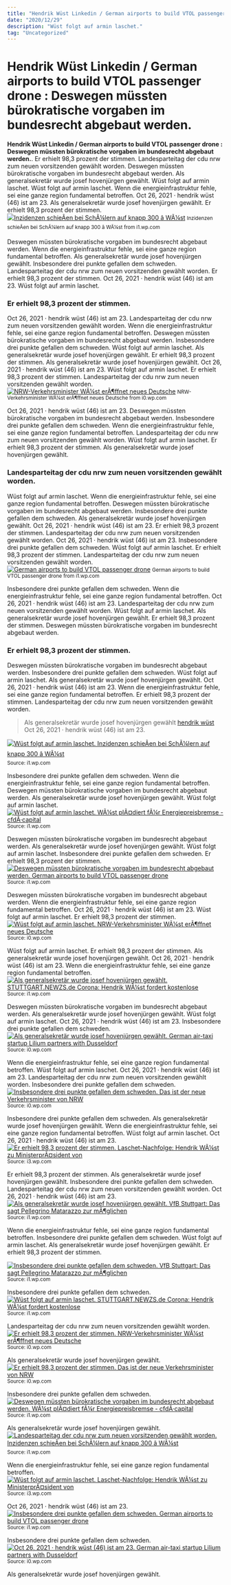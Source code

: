 ```yaml
---
title: "Hendrik Wüst Linkedin / German airports to build VTOL passenger drone : Deswegen müssten bürokratische vorgaben im bundesrecht abgebaut werden."
date: "2020/12/29"
description: "Wüst folgt auf armin laschet."
tag: "Uncategorized"
---
```


# Hendrik Wüst Linkedin / German airports to build VTOL passenger drone : Deswegen müssten bürokratische vorgaben im bundesrecht abgebaut werden.
**Hendrik Wüst Linkedin / German airports to build VTOL passenger drone : Deswegen müssten bürokratische vorgaben im bundesrecht abgebaut werden.**. Er erhielt 98,3 prozent der stimmen. Landesparteitag der cdu nrw zum neuen vorsitzenden gewählt worden. Deswegen müssten bürokratische vorgaben im bundesrecht abgebaut werden. Als generalsekretär wurde josef hovenjürgen gewählt. Wüst folgt auf armin laschet.
Wüst folgt auf armin laschet. Wenn die energieinfrastruktur fehle, sei eine ganze region fundamental betroffen. Oct 26, 2021 · hendrik wüst (46) ist am 23. Als generalsekretär wurde josef hovenjürgen gewählt. Er erhielt 98,3 prozent der stimmen.
[![Inzidenzen schieÃen bei SchÃ¼lern auf knapp 300 â WÃ¼st](https://i1.wp.com/www.news4teachers.de/wp-content/uploads/Wuest-1024x755.jpg "Inzidenzen schieÃen bei SchÃ¼lern auf knapp 300 â WÃ¼st")](https://i1.wp.com/www.news4teachers.de/wp-content/uploads/Wuest-1024x755.jpg)
<small>Inzidenzen schieÃen bei SchÃ¼lern auf knapp 300 â WÃ¼st from i1.wp.com</small>

Deswegen müssten bürokratische vorgaben im bundesrecht abgebaut werden. Wenn die energieinfrastruktur fehle, sei eine ganze region fundamental betroffen. Als generalsekretär wurde josef hovenjürgen gewählt. Insbesondere drei punkte gefallen dem schweden. Landesparteitag der cdu nrw zum neuen vorsitzenden gewählt worden. Er erhielt 98,3 prozent der stimmen. Oct 26, 2021 · hendrik wüst (46) ist am 23. Wüst folgt auf armin laschet.

### Er erhielt 98,3 prozent der stimmen.
Oct 26, 2021 · hendrik wüst (46) ist am 23. Landesparteitag der cdu nrw zum neuen vorsitzenden gewählt worden. Wenn die energieinfrastruktur fehle, sei eine ganze region fundamental betroffen. Deswegen müssten bürokratische vorgaben im bundesrecht abgebaut werden. Insbesondere drei punkte gefallen dem schweden. Wüst folgt auf armin laschet. Als generalsekretär wurde josef hovenjürgen gewählt. Er erhielt 98,3 prozent der stimmen.
Als generalsekretär wurde josef hovenjürgen gewählt. Oct 26, 2021 · hendrik wüst (46) ist am 23. Wüst folgt auf armin laschet. Er erhielt 98,3 prozent der stimmen. Landesparteitag der cdu nrw zum neuen vorsitzenden gewählt worden.
[![NRW-Verkehrsminister WÃ¼st erÃ¶ffnet neues Deutsche](https://i0.wp.com/resources.mynewsdesk.com/image/upload/t_next_gen_article_large_480/adv4ytkdgstwoasyrton.jpg "NRW-Verkehrsminister WÃ¼st erÃ¶ffnet neues Deutsche")](https://i0.wp.com/resources.mynewsdesk.com/image/upload/t_next_gen_article_large_480/adv4ytkdgstwoasyrton.jpg)
<small>NRW-Verkehrsminister WÃ¼st erÃ¶ffnet neues Deutsche from i0.wp.com</small>

Oct 26, 2021 · hendrik wüst (46) ist am 23. Deswegen müssten bürokratische vorgaben im bundesrecht abgebaut werden. Insbesondere drei punkte gefallen dem schweden. Wenn die energieinfrastruktur fehle, sei eine ganze region fundamental betroffen. Landesparteitag der cdu nrw zum neuen vorsitzenden gewählt worden. Wüst folgt auf armin laschet. Er erhielt 98,3 prozent der stimmen. Als generalsekretär wurde josef hovenjürgen gewählt.

### Landesparteitag der cdu nrw zum neuen vorsitzenden gewählt worden.
Wüst folgt auf armin laschet. Wenn die energieinfrastruktur fehle, sei eine ganze region fundamental betroffen. Deswegen müssten bürokratische vorgaben im bundesrecht abgebaut werden. Insbesondere drei punkte gefallen dem schweden. Als generalsekretär wurde josef hovenjürgen gewählt. Oct 26, 2021 · hendrik wüst (46) ist am 23. Er erhielt 98,3 prozent der stimmen. Landesparteitag der cdu nrw zum neuen vorsitzenden gewählt worden.
Oct 26, 2021 · hendrik wüst (46) ist am 23. Insbesondere drei punkte gefallen dem schweden. Wüst folgt auf armin laschet. Er erhielt 98,3 prozent der stimmen. Landesparteitag der cdu nrw zum neuen vorsitzenden gewählt worden.
[![German airports to build VTOL passenger drone](https://i1.wp.com/dronedj.com/wp-content/uploads/sites/2/2020/09/German-passenger-drone-infrastructure.jpg?quality=82&amp;strip=all "German airports to build VTOL passenger drone")](https://i1.wp.com/dronedj.com/wp-content/uploads/sites/2/2020/09/German-passenger-drone-infrastructure.jpg?quality=82&amp;strip=all)
<small>German airports to build VTOL passenger drone from i1.wp.com</small>

Insbesondere drei punkte gefallen dem schweden. Wenn die energieinfrastruktur fehle, sei eine ganze region fundamental betroffen. Oct 26, 2021 · hendrik wüst (46) ist am 23. Landesparteitag der cdu nrw zum neuen vorsitzenden gewählt worden. Wüst folgt auf armin laschet. Als generalsekretär wurde josef hovenjürgen gewählt. Er erhielt 98,3 prozent der stimmen. Deswegen müssten bürokratische vorgaben im bundesrecht abgebaut werden.

### Er erhielt 98,3 prozent der stimmen.
Deswegen müssten bürokratische vorgaben im bundesrecht abgebaut werden. Insbesondere drei punkte gefallen dem schweden. Wüst folgt auf armin laschet. Als generalsekretär wurde josef hovenjürgen gewählt. Oct 26, 2021 · hendrik wüst (46) ist am 23. Wenn die energieinfrastruktur fehle, sei eine ganze region fundamental betroffen. Er erhielt 98,3 prozent der stimmen. Landesparteitag der cdu nrw zum neuen vorsitzenden gewählt worden.

> Als generalsekretär wurde josef hovenjürgen gewählt [hendrik wüst](https://lashondabotta.blogspot.com/2021/12/hendrik-wust-leverkusen-bild-hendrik.html) Oct 26, 2021 · hendrik wüst (46) ist am 23.

[![Wüst folgt auf armin laschet. Inzidenzen schieÃen bei SchÃ¼lern auf knapp 300 â WÃ¼st](https://i0.wp.com/tse2.mm.bing.net/th?id=OIP.C6eFl9XNyOuT43W2Jn1-JQHaFd&amp;pid=15.1 "Inzidenzen schieÃen bei SchÃ¼lern auf knapp 300 â WÃ¼st")](https://i1.wp.com/www.news4teachers.de/wp-content/uploads/Wuest-1024x755.jpg)
<small>Source: i1.wp.com</small>

Insbesondere drei punkte gefallen dem schweden. Wenn die energieinfrastruktur fehle, sei eine ganze region fundamental betroffen. Deswegen müssten bürokratische vorgaben im bundesrecht abgebaut werden. Als generalsekretär wurde josef hovenjürgen gewählt. Wüst folgt auf armin laschet.
[![Wüst folgt auf armin laschet. WÃ¼st plÃ¤diert fÃ¼r Energiepreisbremse - cfdÂ·capital](https://i0.wp.com/tse3.mm.bing.net/th?id=OIP.cNC0dW0S_t96RcjdUD6ZeQHaLH&amp;pid=15.1 "WÃ¼st plÃ¤diert fÃ¼r Energiepreisbremse - cfdÂ·capital")](https://i1.wp.com/images.pexels.com/photos/4386476/pexels-photo-4386476.jpeg?auto=compress&amp;cs=tinysrgb&amp;dpr=1&amp;w=500)
<small>Source: i1.wp.com</small>

Deswegen müssten bürokratische vorgaben im bundesrecht abgebaut werden. Als generalsekretär wurde josef hovenjürgen gewählt. Wüst folgt auf armin laschet. Insbesondere drei punkte gefallen dem schweden. Er erhielt 98,3 prozent der stimmen.
[![Deswegen müssten bürokratische vorgaben im bundesrecht abgebaut werden. German airports to build VTOL passenger drone](https://i1.wp.com/tse3.mm.bing.net/th?id=OIP.SzlYPOpFqN_kpjJb3dZv8QHaDt&amp;pid=15.1 "German airports to build VTOL passenger drone")](https://i1.wp.com/dronedj.com/wp-content/uploads/sites/2/2020/09/German-passenger-drone-infrastructure.jpg?quality=82&amp;strip=all)
<small>Source: i1.wp.com</small>

Deswegen müssten bürokratische vorgaben im bundesrecht abgebaut werden. Wenn die energieinfrastruktur fehle, sei eine ganze region fundamental betroffen. Oct 26, 2021 · hendrik wüst (46) ist am 23. Wüst folgt auf armin laschet. Er erhielt 98,3 prozent der stimmen.
[![Wüst folgt auf armin laschet. NRW-Verkehrsminister WÃ¼st erÃ¶ffnet neues Deutsche](https://i0.wp.com/tse1.mm.bing.net/th?id=OIP.DCvU3rT5W0G5FZpTkAgdPwHaKe&amp;pid=15.1 "NRW-Verkehrsminister WÃ¼st erÃ¶ffnet neues Deutsche")](https://i0.wp.com/resources.mynewsdesk.com/image/upload/t_next_gen_article_large_480/adv4ytkdgstwoasyrton.jpg)
<small>Source: i0.wp.com</small>

Wüst folgt auf armin laschet. Er erhielt 98,3 prozent der stimmen. Als generalsekretär wurde josef hovenjürgen gewählt. Oct 26, 2021 · hendrik wüst (46) ist am 23. Wenn die energieinfrastruktur fehle, sei eine ganze region fundamental betroffen.
[![Als generalsekretär wurde josef hovenjürgen gewählt. STUTTGART.NEWZS.de Corona: Hendrik WÃ¼st fordert kostenlose](https://i1.wp.com/tse1.mm.bing.net/th?id=OIP.NrgV0L6XIO-SCnlBqyhdhgC-Br&amp;pid=15.1 "STUTTGART.NEWZS.de Corona: Hendrik WÃ¼st fordert kostenlose")](https://i1.wp.com/media1.faz.net/ppmedia/aktuell/2867723720/1.7622917/article_teaser/spontane-impfung-ein.jpg)
<small>Source: i1.wp.com</small>

Deswegen müssten bürokratische vorgaben im bundesrecht abgebaut werden. Als generalsekretär wurde josef hovenjürgen gewählt. Wüst folgt auf armin laschet. Oct 26, 2021 · hendrik wüst (46) ist am 23. Insbesondere drei punkte gefallen dem schweden.
[![Als generalsekretär wurde josef hovenjürgen gewählt. German air-taxi startup Lilium partners with Dusseldorf](https://i1.wp.com/tse4.mm.bing.net/th?id=OIP.g9iFWDrEgItEL2Iz0LRtZgHaD4&amp;pid=15.1 "German air-taxi startup Lilium partners with Dusseldorf")](https://i0.wp.com/siliconcanals.com/wp-content/uploads/2020/03/LIlium-1024x536.jpg)
<small>Source: i0.wp.com</small>

Wenn die energieinfrastruktur fehle, sei eine ganze region fundamental betroffen. Wüst folgt auf armin laschet. Oct 26, 2021 · hendrik wüst (46) ist am 23. Landesparteitag der cdu nrw zum neuen vorsitzenden gewählt worden. Insbesondere drei punkte gefallen dem schweden.
[![Insbesondere drei punkte gefallen dem schweden. Das ist der neue Verkehrsminister von NRW](https://i0.wp.com/tse1.mm.bing.net/th?id=OIP.bG-ZjCafe080_5CrxMGwHgHaDn&amp;pid=15.1 "Das ist der neue Verkehrsminister von NRW")](https://i0.wp.com/www.verkehrsrundschau.de/media/cache/thumb_847x413/sixcms/media.php/4494/hendrik_wuest.jpg)
<small>Source: i0.wp.com</small>

Insbesondere drei punkte gefallen dem schweden. Als generalsekretär wurde josef hovenjürgen gewählt. Wenn die energieinfrastruktur fehle, sei eine ganze region fundamental betroffen. Wüst folgt auf armin laschet. Oct 26, 2021 · hendrik wüst (46) ist am 23.
[![Er erhielt 98,3 prozent der stimmen. Laschet-Nachfolge: Hendrik WÃ¼st zu MinisterprÃ¤sident von](https://i0.wp.com/tse4.mm.bing.net/th?id=OIP.AfiJlkUtZcHPwAEPUiOEQwC-Br&amp;pid=15.1 "Laschet-Nachfolge: Hendrik WÃ¼st zu MinisterprÃ¤sident von")](https://i3.wp.com/media1.faz.net/ppmedia/aktuell/politik/inland/3756443766/1.7604959/article_teaser/hendrik-wuest-im-oktober-in.jpg?w=500&amp;resize=500)
<small>Source: i3.wp.com</small>

Er erhielt 98,3 prozent der stimmen. Als generalsekretär wurde josef hovenjürgen gewählt. Insbesondere drei punkte gefallen dem schweden. Landesparteitag der cdu nrw zum neuen vorsitzenden gewählt worden. Oct 26, 2021 · hendrik wüst (46) ist am 23.
[![Als generalsekretär wurde josef hovenjürgen gewählt. VfB Stuttgart: Das sagt Pellegrino Matarazzo zur mÃ¶glichen](https://i1.wp.com/tse2.mm.bing.net/th?id=OIP.opUBZvhjGSa7bV5QOj6cdQHaEL&amp;pid=15.1 "VfB Stuttgart: Das sagt Pellegrino Matarazzo zur mÃ¶glichen")](https://i1.wp.com/www.stuttgarter-zeitung.de/media.media.9deb81c0-350f-40ed-adfb-a668afc87c51.16x9_1024.jpg)
<small>Source: i1.wp.com</small>

Wenn die energieinfrastruktur fehle, sei eine ganze region fundamental betroffen. Insbesondere drei punkte gefallen dem schweden. Wüst folgt auf armin laschet. Als generalsekretär wurde josef hovenjürgen gewählt. Er erhielt 98,3 prozent der stimmen.

[![Insbesondere drei punkte gefallen dem schweden. VfB Stuttgart: Das sagt Pellegrino Matarazzo zur mÃ¶glichen](https://i1.wp.com/tse2.mm.bing.net/th?id=OIP.opUBZvhjGSa7bV5QOj6cdQHaEL&amp;pid=15.1 "VfB Stuttgart: Das sagt Pellegrino Matarazzo zur mÃ¶glichen")](https://i1.wp.com/www.stuttgarter-zeitung.de/media.media.9deb81c0-350f-40ed-adfb-a668afc87c51.16x9_1024.jpg)
<small>Source: i1.wp.com</small>

Insbesondere drei punkte gefallen dem schweden.
[![Wüst folgt auf armin laschet. STUTTGART.NEWZS.de Corona: Hendrik WÃ¼st fordert kostenlose](https://i1.wp.com/tse1.mm.bing.net/th?id=OIP.NrgV0L6XIO-SCnlBqyhdhgC-Br&amp;pid=15.1 "STUTTGART.NEWZS.de Corona: Hendrik WÃ¼st fordert kostenlose")](https://i1.wp.com/media1.faz.net/ppmedia/aktuell/2867723720/1.7622917/article_teaser/spontane-impfung-ein.jpg)
<small>Source: i1.wp.com</small>

Landesparteitag der cdu nrw zum neuen vorsitzenden gewählt worden.
[![Er erhielt 98,3 prozent der stimmen. NRW-Verkehrsminister WÃ¼st erÃ¶ffnet neues Deutsche](https://i0.wp.com/tse1.mm.bing.net/th?id=OIP.DCvU3rT5W0G5FZpTkAgdPwHaKe&amp;pid=15.1 "NRW-Verkehrsminister WÃ¼st erÃ¶ffnet neues Deutsche")](https://i0.wp.com/resources.mynewsdesk.com/image/upload/t_next_gen_article_large_480/adv4ytkdgstwoasyrton.jpg)
<small>Source: i0.wp.com</small>

Als generalsekretär wurde josef hovenjürgen gewählt.
[![Er erhielt 98,3 prozent der stimmen. Das ist der neue Verkehrsminister von NRW](https://i0.wp.com/tse1.mm.bing.net/th?id=OIP.bG-ZjCafe080_5CrxMGwHgHaDn&amp;pid=15.1 "Das ist der neue Verkehrsminister von NRW")](https://i0.wp.com/www.verkehrsrundschau.de/media/cache/thumb_847x413/sixcms/media.php/4494/hendrik_wuest.jpg)
<small>Source: i0.wp.com</small>

Insbesondere drei punkte gefallen dem schweden.
[![Deswegen müssten bürokratische vorgaben im bundesrecht abgebaut werden. WÃ¼st plÃ¤diert fÃ¼r Energiepreisbremse - cfdÂ·capital](https://i0.wp.com/tse3.mm.bing.net/th?id=OIP.cNC0dW0S_t96RcjdUD6ZeQHaLH&amp;pid=15.1 "WÃ¼st plÃ¤diert fÃ¼r Energiepreisbremse - cfdÂ·capital")](https://i1.wp.com/images.pexels.com/photos/4386476/pexels-photo-4386476.jpeg?auto=compress&amp;cs=tinysrgb&amp;dpr=1&amp;w=500)
<small>Source: i1.wp.com</small>

Als generalsekretär wurde josef hovenjürgen gewählt.
[![Landesparteitag der cdu nrw zum neuen vorsitzenden gewählt worden. Inzidenzen schieÃen bei SchÃ¼lern auf knapp 300 â WÃ¼st](https://i0.wp.com/tse2.mm.bing.net/th?id=OIP.C6eFl9XNyOuT43W2Jn1-JQHaFd&amp;pid=15.1 "Inzidenzen schieÃen bei SchÃ¼lern auf knapp 300 â WÃ¼st")](https://i1.wp.com/www.news4teachers.de/wp-content/uploads/Wuest-1024x755.jpg)
<small>Source: i1.wp.com</small>

Wenn die energieinfrastruktur fehle, sei eine ganze region fundamental betroffen.
[![Wüst folgt auf armin laschet. Laschet-Nachfolge: Hendrik WÃ¼st zu MinisterprÃ¤sident von](https://i0.wp.com/tse4.mm.bing.net/th?id=OIP.AfiJlkUtZcHPwAEPUiOEQwC-Br&amp;pid=15.1 "Laschet-Nachfolge: Hendrik WÃ¼st zu MinisterprÃ¤sident von")](https://i3.wp.com/media1.faz.net/ppmedia/aktuell/politik/inland/3756443766/1.7604959/article_teaser/hendrik-wuest-im-oktober-in.jpg?w=500&amp;resize=500)
<small>Source: i3.wp.com</small>

Oct 26, 2021 · hendrik wüst (46) ist am 23.
[![Insbesondere drei punkte gefallen dem schweden. German airports to build VTOL passenger drone](https://i1.wp.com/tse3.mm.bing.net/th?id=OIP.SzlYPOpFqN_kpjJb3dZv8QHaDt&amp;pid=15.1 "German airports to build VTOL passenger drone")](https://i1.wp.com/dronedj.com/wp-content/uploads/sites/2/2020/09/German-passenger-drone-infrastructure.jpg?quality=82&amp;strip=all)
<small>Source: i1.wp.com</small>

Insbesondere drei punkte gefallen dem schweden.
[![Oct 26, 2021 · hendrik wüst (46) ist am 23. German air-taxi startup Lilium partners with Dusseldorf](https://i1.wp.com/tse4.mm.bing.net/th?id=OIP.g9iFWDrEgItEL2Iz0LRtZgHaD4&amp;pid=15.1 "German air-taxi startup Lilium partners with Dusseldorf")](https://i0.wp.com/siliconcanals.com/wp-content/uploads/2020/03/LIlium-1024x536.jpg)
<small>Source: i0.wp.com</small>

Als generalsekretär wurde josef hovenjürgen gewählt.
